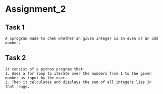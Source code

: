 # Assignment_2
## Task 1
    A pprogram made to chek whether an given integer is an even or an odd number.
    
## Task 2
    It consist of a python program that:
    1. Uses a for loop to iterate over the numbers from 1 to the given number as input by the user.
    2. Then it calculates and displays the sum of all integers lies in that range.
    

 
